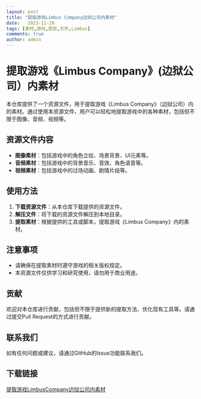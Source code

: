 ```yaml
---
layout: post
title: "提取游戏Limbus Company边狱公司内素材"
date:   2023-11-28
tags: [素材,游戏,提取,文件,Limbus]
comments: true
author: admin
---
```

# 提取游戏《Limbus Company》(边狱公司）内素材

本仓库提供了一个资源文件，用于提取游戏《Limbus Company》（边狱公司）内的素材。通过使用本资源文件，用户可以轻松地提取游戏中的各种素材，包括但不限于图像、音频、视频等。

## 资源文件内容

- **图像素材**：包括游戏中的角色立绘、场景背景、UI元素等。
- **音频素材**：包括游戏中的背景音乐、音效、角色语音等。
- **视频素材**：包括游戏中的过场动画、剧情片段等。

## 使用方法

1. **下载资源文件**：从本仓库下载提供的资源文件。
2. **解压文件**：将下载的资源文件解压到本地目录。
3. **提取素材**：根据提供的工具或脚本，提取游戏《Limbus Company》内的素材。

## 注意事项

- 请确保在提取素材时遵守游戏的相关版权规定。
- 本资源文件仅供学习和研究使用，请勿用于商业用途。

## 贡献

欢迎对本仓库进行贡献，包括但不限于提供新的提取方法、优化现有工具等。请通过提交Pull Request的方式进行贡献。

## 联系我们

如有任何问题或建议，请通过GitHub的Issue功能联系我们。

## 下载链接

[提取游戏LimbusCompany边狱公司内素材](https://pan.quark.cn/s/149ad602bc6e)